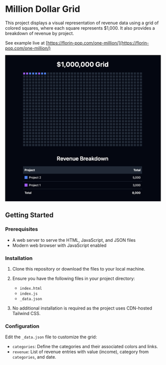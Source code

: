 # Million Dollar Grid

This project displays a visual representation of revenue data using a grid of colored squares, where each square represents $1,000. It also provides a breakdown of revenue by project.

See example live at [https://florin-pop.com/one-million/](https://florin-pop.com/one-million/)

[![example screenshot](./example.png)](https://florin-pop.com/one-million/)

## Getting Started

### Prerequisites

-   A web server to serve the HTML, JavaScript, and JSON files
-   Modern web browser with JavaScript enabled

### Installation

1. Clone this repository or download the files to your local machine.

2. Ensure you have the following files in your project directory:

    - `index.html`
    - `index.js`
    - `_data.json`

3. No additional installation is required as the project uses CDN-hosted Tailwind CSS.

### Configuration

Edit the `_data.json` file to customize the grid:

-   `categories`: Define the categories and their associated colors and links.
-   `revenue`: List of revenue entries with value (income), category from `categories`, and date.
